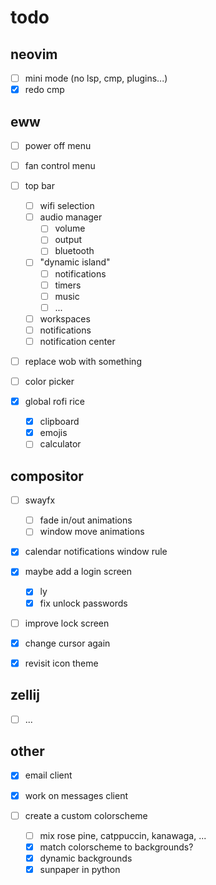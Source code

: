 # todo

## neovim

- [ ] mini mode (no lsp, cmp, plugins...)
- [x] redo cmp

## eww

- [ ] power off menu
- [ ] fan control menu
- [ ] top bar
    - [ ] wifi selection
    - [ ] audio manager
        - [ ] volume
        - [ ] output
        - [ ] bluetooth
    - [ ] "dynamic island"
        - [ ] notifications
        - [ ] timers
        - [ ] music
        - [ ] ...
    - [ ] workspaces
    - [ ] notifications
    - [ ] notification center
- [ ] replace wob with something
- [ ] color picker

- [x] global rofi rice
    - [x] clipboard
    - [x] emojis
    - [ ] calculator

## compositor

- [ ] swayfx
    - [ ] fade in/out animations
    - [ ] window move animations

- [x] calendar notifications window rule

- [x] maybe add a login screen
    - [x] ly
    - [x] fix unlock passwords
- [ ] improve lock screen

- [x] change cursor again
- [x] revisit icon theme

## zellij

- [ ] ...

## other

- [x] email client
- [x] work on messages client

- [ ] create a custom colorscheme
    - [ ] mix rose pine, catppuccin, kanawaga, ...
    - [x] match colorscheme to backgrounds?
    - [x] dynamic backgrounds
    - [x] sunpaper in python
